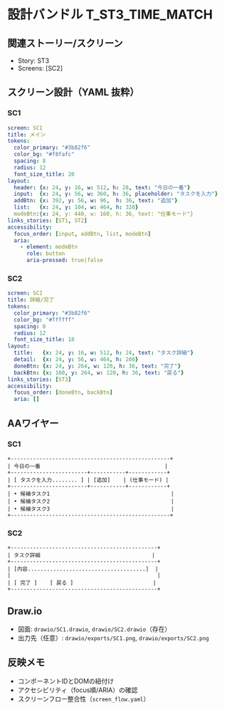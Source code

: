 # 設計バンドル T_ST3_TIME_MATCH

## 関連ストーリー/スクリーン
- Story: ST3
- Screens: [SC2]

## スクリーン設計（YAML 抜粋）
### SC1
```yaml
screen: SC1
title: メイン
tokens:
  color_primary: "#3b82f6"
  color_bg: "#f8fafc"
  spacing: 8
  radius: 12
  font_size_title: 20
layout:
  header: {x: 24, y: 16, w: 512, h: 28, text: "今日の一番"}
  input:  {x: 24, y: 56, w: 360, h: 36, placeholder: "タスクを入力"}
  addBtn: {x: 392, y: 56, w: 96,  h: 36, text: "追加"}
  list:   {x: 24, y: 104, w: 464, h: 320}
  modeBtn:{x: 24, y: 440, w: 160, h: 36, text: "仕事モード"}
links_stories: [ST1, ST2]
accessibility:
  focus_order: [input, addBtn, list, modeBtn]
  aria:
    - element: modeBtn
      role: button
      aria-pressed: true|false
```

### SC2
```yaml
screen: SC2
title: 詳細/完了
tokens:
  color_primary: "#3b82f6"
  color_bg: "#ffffff"
  spacing: 8
  radius: 12
  font_size_title: 18
layout:
  title:   {x: 24, y: 16, w: 512, h: 24, text: "タスク詳細"}
  detail:  {x: 24, y: 56, w: 464, h: 200}
  doneBtn: {x: 24, y: 264, w: 120, h: 36, text: "完了"}
  backBtn: {x: 160, y: 264, w: 120, h: 36, text: "戻る"}
links_stories: [ST3]
accessibility:
  focus_order: [doneBtn, backBtn]
  aria: []
```

## AAワイヤー
### SC1
```
+--------------------------------------------------+
| 今日の一番                                       |
+------------------------+-----------+------------+
| [ タスクを入力........ ] | [追加]    | (仕事モード) |
+------------------------+-----------+------------+
| • 候補タスク1                                      |
| • 候補タスク2                                      |
| • 候補タスク3                                      |
+--------------------------------------------------+
```

### SC2
```
+----------------------------------------------+
| タスク詳細                                   |
+----------------------------------------------+
| [内容.....................................]  |
|                                              |
| [ 完了 ]    [ 戻る ]                         |
+----------------------------------------------+
```

## Draw.io
- 図面: `drawio/SC1.drawio`, `drawio/SC2.drawio`（存在）
- 出力先（任意）: `drawio/exports/SC1.png`, `drawio/exports/SC2.png`

## 反映メモ
- コンポーネントIDとDOMの紐付け
- アクセシビリティ（focus順/ARIA）の確認
- スクリーンフロー整合性（`screen_flow.yaml`）
